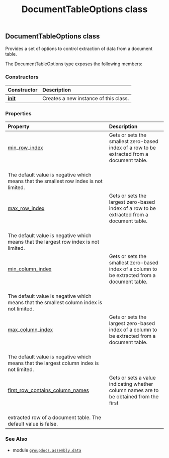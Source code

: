 ﻿---
title: DocumentTableOptions class
second_title: GroupDocs.Assembly for Python via .NET API References
description: 
type: docs
url: /python-net/groupdocs.assembly.data/documenttableoptions/
is_root: false
weight: 80
---

## DocumentTableOptions class

Provides a set of options to control extraction of data from a document table.



The DocumentTableOptions type exposes the following members:

### Constructors
| Constructor | Description |
| :- | :- |
| [__init__](/assembly/python-net/groupdocs.assembly.data/documenttableoptions/__init__/#) | Creates a new instance of this class. |


### Properties
| Property | Description |
| :- | :- |
| [min_row_index](/assembly/python-net/groupdocs.assembly.data/documenttableoptions/min_row_index) | Gets or sets the smallest zero-based index of a row to be extracted from a document table.<br/>The default value is negative which means that the smallest row index is not limited. |
| [max_row_index](/assembly/python-net/groupdocs.assembly.data/documenttableoptions/max_row_index) | Gets or sets the largest zero-based index of a row to be extracted from a document table.<br/>The default value is negative which means that the largest row index is not limited. |
| [min_column_index](/assembly/python-net/groupdocs.assembly.data/documenttableoptions/min_column_index) | Gets or sets the smallest zero-based index of a column to be extracted from a document table.<br/>The default value is negative which means that the smallest column index is not limited. |
| [max_column_index](/assembly/python-net/groupdocs.assembly.data/documenttableoptions/max_column_index) | Gets or sets the largest zero-based index of a column to be extracted from a document table.<br/>The default value is negative which means that the largest column index is not limited. |
| [first_row_contains_column_names](/assembly/python-net/groupdocs.assembly.data/documenttableoptions/first_row_contains_column_names) | Gets or sets a value indicating whether column names are to be obtained from the first<br/>extracted row of a document table. The default value is false. |



### See Also
* module [`groupdocs.assembly.data`](..)
